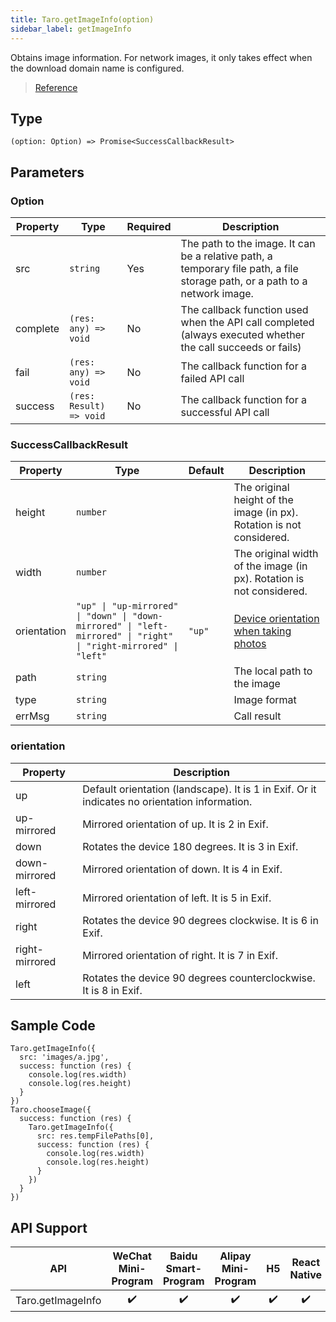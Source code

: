 ```yaml
---
title: Taro.getImageInfo(option)
sidebar_label: getImageInfo
---
```


Obtains image information. For network images, it only takes effect when the download domain name is configured.

> [Reference](https://developers.weixin.qq.com/miniprogram/en/dev/api/media/image/wx.getImageInfo.html)

## Type

```tsx
(option: Option) => Promise<SuccessCallbackResult>
```

## Parameters

### Option

<table>
  <thead>
    <tr>
      <th>Property</th>
      <th>Type</th>
      <th style={{ textAlign: "center"}}>Required</th>
      <th>Description</th>
    </tr>
  </thead>
  <tbody>
    <tr>
      <td>src</td>
      <td><code>string</code></td>
      <td style={{ textAlign: "center"}}>Yes</td>
      <td>The path to the image. It can be a relative path, a temporary file path, a file storage path, or a path to a network image.</td>
    </tr>
    <tr>
      <td>complete</td>
      <td><code>(res: any) =&gt; void</code></td>
      <td style={{ textAlign: "center"}}>No</td>
      <td>The callback function used when the API call completed (always executed whether the call succeeds or fails)</td>
    </tr>
    <tr>
      <td>fail</td>
      <td><code>(res: any) =&gt; void</code></td>
      <td style={{ textAlign: "center"}}>No</td>
      <td>The callback function for a failed API call</td>
    </tr>
    <tr>
      <td>success</td>
      <td><code>(res: Result) =&gt; void</code></td>
      <td style={{ textAlign: "center"}}>No</td>
      <td>The callback function for a successful API call</td>
    </tr>
  </tbody>
</table>

### SuccessCallbackResult

<table>
  <thead>
    <tr>
      <th>Property</th>
      <th>Type</th>
      <th style={{ textAlign: "center"}}>Default</th>
      <th>Description</th>
    </tr>
  </thead>
  <tbody>
    <tr>
      <td>height</td>
      <td><code>number</code></td>
      <td style={{ textAlign: "center"}}></td>
      <td>The original height of the image (in px). Rotation is not considered.</td>
    </tr>
    <tr>
      <td>width</td>
      <td><code>number</code></td>
      <td style={{ textAlign: "center"}}></td>
      <td>The original width of the image (in px). Rotation is not considered.</td>
    </tr>
    <tr>
      <td>orientation</td>
      <td><code>&quot;up&quot; | &quot;up-mirrored&quot; | &quot;down&quot; | &quot;down-mirrored&quot; | &quot;left-mirrored&quot; | &quot;right&quot; | &quot;right-mirrored&quot; | &quot;left&quot;</code></td>
      <td style={{ textAlign: "center"}}><code>&quot;up&quot;</code></td>
      <td><a href="http://sylvana.net/jpegcrop/exif_orientation.html">Device orientation when taking photos</a></td>
    </tr>
    <tr>
      <td>path</td>
      <td><code>string</code></td>
      <td style={{ textAlign: "center"}}></td>
      <td>The local path to the image</td>
    </tr>
    <tr>
      <td>type</td>
      <td><code>string</code></td>
      <td style={{ textAlign: "center"}}></td>
      <td>Image format</td>
    </tr>
    <tr>
      <td>errMsg</td>
      <td><code>string</code></td>
      <td style={{ textAlign: "center"}}></td>
      <td>Call result</td>
    </tr>
  </tbody>
</table>

### orientation

<table>
  <thead>
    <tr>
      <th>Property</th>
      <th>Description</th>
    </tr>
  </thead>
  <tbody>
    <tr>
      <td>up</td>
      <td>Default orientation (landscape). It is 1 in Exif. Or it indicates no orientation information.</td>
    </tr>
    <tr>
      <td>up-mirrored</td>
      <td>Mirrored orientation of up. It is 2 in Exif.</td>
    </tr>
    <tr>
      <td>down</td>
      <td>Rotates the device 180 degrees. It is 3 in Exif.</td>
    </tr>
    <tr>
      <td>down-mirrored</td>
      <td>Mirrored orientation of down. It is 4 in Exif.</td>
    </tr>
    <tr>
      <td>left-mirrored</td>
      <td>Mirrored orientation of left. It is 5 in Exif.</td>
    </tr>
    <tr>
      <td>right</td>
      <td>Rotates the device 90 degrees clockwise. It is 6 in Exif.</td>
    </tr>
    <tr>
      <td>right-mirrored</td>
      <td>Mirrored orientation of right. It is 7 in Exif.</td>
    </tr>
    <tr>
      <td>left</td>
      <td>Rotates the device 90 degrees counterclockwise. It is 8 in Exif.</td>
    </tr>
  </tbody>
</table>

## Sample Code

```tsx
Taro.getImageInfo({
  src: 'images/a.jpg',
  success: function (res) {
    console.log(res.width)
    console.log(res.height)
  }
})
Taro.chooseImage({
  success: function (res) {
    Taro.getImageInfo({
      src: res.tempFilePaths[0],
      success: function (res) {
        console.log(res.width)
        console.log(res.height)
      }
    })
  }
})
```

## API Support

| API | WeChat Mini-Program | Baidu Smart-Program | Alipay Mini-Program | H5 | React Native |
| :---: | :---: | :---: | :---: | :---: | :---: |
| Taro.getImageInfo | ✔️ | ✔️ | ✔️ | ✔️ | ✔️ |
